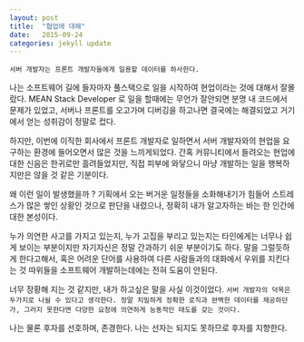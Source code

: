 ```yaml
---
layout: post
title:  "협업에 대해"
date:   2015-09-24
categories: jekyll update
---
```


`서버 개발자는 프론트 개발자들에게 일용할 데이터를 하사한다.`


나는 소프트웨어 길에 들자마자 풀스택으로 일을 시작하여 현업이라는 것에 대해서 잘몰랐다.
MEAN Stack Developer 로 일을 할때에는 무언가 잘안되면 분명 내 코드에서 문제가 있었고, 서버나 프론트를 오고가며 디버깅을 하고나면 결국에는 해결되었고 거기에서 얻는 성취감이 정말로 컸다.

하지만, 이번에 이직한 회사에서 프론트 개발자로 일하면서 서버 개발자와의 현업을 요구하는 환경에 들어오면서 많은 것을 느끼게되었다. 간혹 커뮤니티에서 들려오는 현업에 대한 신음은 한귀로만 흘려들었지만, 직접 피부에 와닿으니 마냥 개발하는 일을 행복하지만은 않을 것 같은 기분이다.

왜 이런 일이 발생했을까 ?
기획에서 오는 버거운 일정들을 소화해내기가 힘들어 스트레스가 많은 쌓인 상황인 것으로 판단을 내렸으나, 정확히 내가 알고자하는 바는 한 인간에 대한 본성이다.

누가 의연한 사고를 가지고 있는지, 누가 고집을 부리고 있는지는 타인에게는 너무나 쉽게 보이는 부분이지만 자기자신은 정말 간과하기 쉬운 부분이기도 하다. 말을 그럴듯하게 한다고해서, 혹은 어려운 단어를 사용하여 다른 사람들과의 대화에서 우위를 지킨다는 것 따위들을 소프트웨어 개발하는데에는 전혀 도움이 안된다.

너무 장황해 지는 것 같지만, 내가 하고싶은 말을 사실 이것이었다.
`서버 개발자의 덕목은 두가지로 나뉠 수 있다고 생각한다. 정말 치밀하게 정확한 로직과 완벽한 데이터를 제공하던가, 그러지 못한다면 다양한 요청에 의연하게 능동적인 태도를 갖는 것이다.`

나는 물론 후자를 선호하며, 존경한다. 나는 선자는 되지도 못하므로 후자를 지향한다.

